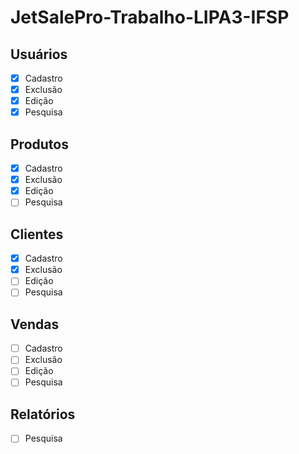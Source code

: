 # JetSalePro-Trabalho-LIPA3-IFSP

## Usuários
- [x] Cadastro
- [x] Exclusão
- [x] Edição
- [x] Pesquisa
## Produtos
- [x] Cadastro
- [x] Exclusão
- [x] Edição
- [ ] Pesquisa
## Clientes
- [x] Cadastro
- [x] Exclusão
- [ ] Edição
- [ ] Pesquisa
## Vendas
- [ ] Cadastro
- [ ] Exclusão
- [ ] Edição
- [ ] Pesquisa
## Relatórios
- [ ] Pesquisa
